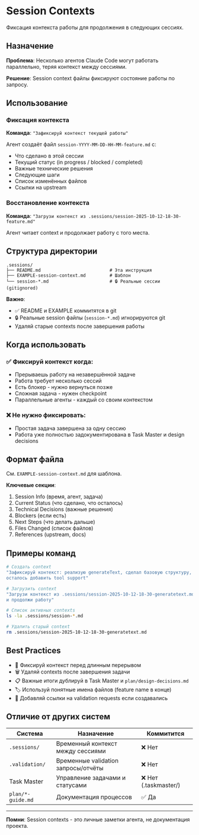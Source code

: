 # Session Contexts

Фиксация контекста работы для продолжения в следующих сессиях.

## Назначение

**Проблема**: Несколько агентов Claude Code могут работать параллельно, теряя контекст между сессиями.

**Решение**: Session context файлы фиксируют состояние работы по запросу.

## Использование

### Фиксация контекста

**Команда**: `"Зафиксируй контекст текущей работы"`

Агент создаёт файл `session-YYYY-MM-DD-HH-MM-feature.md` с:
- Что сделано в этой сессии
- Текущий статус (in progress / blocked / completed)
- Важные технические решения
- Следующие шаги
- Список изменённых файлов
- Ссылки на upstream

### Восстановление контекста

**Команда**: `"Загрузи контекст из .sessions/session-2025-10-12-18-30-feature.md"`

Агент читает context и продолжает работу с того места.

## Структура директории

```
.sessions/
├── README.md                          # Эта инструкция
├── EXAMPLE-session-context.md         # Шаблон
└── session-*.md                       # 🔒 Реальные сессии (gitignored)
```

**Важно**:
- ✅ README и EXAMPLE коммитятся в git
- 🔒 Реальные session файлы (`session-*.md`) игнорируются git
- Удаляй старые contexts после завершения работы

## Когда использовать

### ✅ Фиксируй контекст когда:
- Прерываешь работу на незавершённой задаче
- Работа требует несколько сессий
- Есть блокер - нужно вернуться позже
- Сложная задача - нужен checkpoint
- Параллельные агенты - каждый со своим контекстом

### ❌ Не нужно фиксировать:
- Простая задача завершена за одну сессию
- Работа уже полностью задокументирована в Task Master и design decisions

## Формат файла

См. `EXAMPLE-session-context.md` для шаблона.

**Ключевые секции**:
1. Session Info (время, агент, задача)
2. Current Status (что сделано, что осталось)
3. Technical Decisions (важные решения)
4. Blockers (если есть)
5. Next Steps (что делать дальше)
6. Files Changed (список файлов)
7. References (upstream, docs)

## Примеры команд

```bash
# Создать context
"Зафиксируй контекст: реализую generateText, сделал базовую структуру,
осталось добавить tool support"

# Загрузить context
"Загрузи контекст из .sessions/session-2025-10-12-18-30-generatetext.md
и продолжи работу"

# Список активных contexts
ls -la .sessions/session-*.md

# Удалить старый context
rm .sessions/session-2025-10-12-18-30-generatetext.md
```

## Best Practices

- 📝 Фиксируй контекст перед длинным перерывом
- 🗑️ Удаляй contexts после завершения задачи
- 📋 Важные итоги дублируй в Task Master и `plan/design-decisions.md`
- 🏷️ Используй понятные имена файлов (feature name в конце)
- 🔗 Добавляй ссылки на validation requests если создавались

## Отличие от других систем

| Система | Назначение | Коммитится |
|---------|-----------|------------|
| `.sessions/` | Временный контекст между сессиями | ❌ Нет |
| `.validation/` | Временные validation запросы/отчёты | ❌ Нет |
| Task Master | Управление задачами и статусами | ❌ Нет (.taskmaster/) |
| `plan/*-guide.md` | Документация процессов | ✅ Да |

---

**Помни**: Session contexts - это личные заметки агента, не документация проекта.
